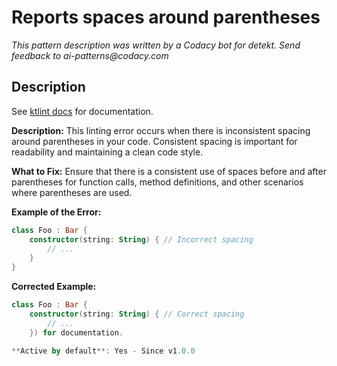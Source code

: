 # Reports spaces around parentheses

_This pattern description was written by a Codacy bot for detekt. Send feedback to ai-patterns@codacy.com_

## Description

See [ktlint docs](https://pinterest.github.io/ktlint/0.50.0/rules/standard/#parenthesis-spacing) for documentation.

**Description:**
This linting error occurs when there is inconsistent spacing around parentheses in your code. Consistent spacing is important for readability and maintaining a clean code style. 

**What to Fix:**
Ensure that there is a consistent use of spaces before and after parentheses for function calls, method definitions, and other scenarios where parentheses are used. 

**Example of the Error:**
```kotlin
class Foo : Bar {
    constructor(string: String) { // Incorrect spacing
        // ...
    }
}
```

**Corrected Example:**
```kotlin
class Foo : Bar {
    constructor(string: String) { // Correct spacing
        // ...
    }) for documentation.

**Active by default**: Yes - Since v1.0.0 
